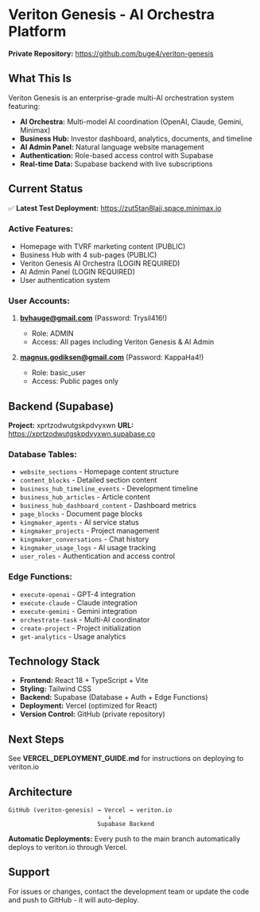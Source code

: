 # Veriton Genesis - AI Orchestra Platform

**Private Repository:** https://github.com/buge4/veriton-genesis

## What This Is

Veriton Genesis is an enterprise-grade multi-AI orchestration system featuring:

- **AI Orchestra:** Multi-model AI coordination (OpenAI, Claude, Gemini, Minimax)
- **Business Hub:** Investor dashboard, analytics, documents, and timeline
- **AI Admin Panel:** Natural language website management
- **Authentication:** Role-based access control with Supabase
- **Real-time Data:** Supabase backend with live subscriptions

## Current Status

✅ **Latest Test Deployment:** https://zut5tan8lajj.space.minimax.io

### Active Features:
- Homepage with TVRF marketing content (PUBLIC)
- Business Hub with 4 sub-pages (PUBLIC)
- Veriton Genesis AI Orchestra (LOGIN REQUIRED)
- AI Admin Panel (LOGIN REQUIRED)
- User authentication system

### User Accounts:
1. **bvhauge@gmail.com** (Password: Trysil416!)
   - Role: ADMIN
   - Access: All pages including Veriton Genesis & AI Admin

2. **magnus.godiksen@gmail.com** (Password: KappaHa4!)
   - Role: basic_user
   - Access: Public pages only

## Backend (Supabase)

**Project:** xprtzodwutgskpdvyxwn
**URL:** https://xprtzodwutgskpdvyxwn.supabase.co

### Database Tables:
- `website_sections` - Homepage content structure
- `content_blocks` - Detailed section content
- `business_hub_timeline_events` - Development timeline
- `business_hub_articles` - Article content
- `business_hub_dashboard_content` - Dashboard metrics
- `page_blocks` - Document page blocks
- `kingmaker_agents` - AI service status
- `kingmaker_projects` - Project management
- `kingmaker_conversations` - Chat history
- `kingmaker_usage_logs` - AI usage tracking
- `user_roles` - Authentication and access control

### Edge Functions:
- `execute-openai` - GPT-4 integration
- `execute-claude` - Claude integration
- `execute-gemini` - Gemini integration
- `orchestrate-task` - Multi-AI coordinator
- `create-project` - Project initialization
- `get-analytics` - Usage analytics

## Technology Stack

- **Frontend:** React 18 + TypeScript + Vite
- **Styling:** Tailwind CSS
- **Backend:** Supabase (Database + Auth + Edge Functions)
- **Deployment:** Vercel (optimized for React)
- **Version Control:** GitHub (private repository)

## Next Steps

See **VERCEL_DEPLOYMENT_GUIDE.md** for instructions on deploying to veriton.io

## Architecture

```
GitHub (veriton-genesis) → Vercel → veriton.io
                            ↓
                         Supabase Backend
```

**Automatic Deployments:** Every push to the main branch automatically deploys to veriton.io through Vercel.

## Support

For issues or changes, contact the development team or update the code and push to GitHub - it will auto-deploy.

<!-- Deployment triggered at: 2025-10-21 03:04:45 UTC -->
